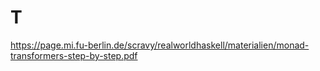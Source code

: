 # T

https://page.mi.fu-berlin.de/scravy/realworldhaskell/materialien/monad-transformers-step-by-step.pdf